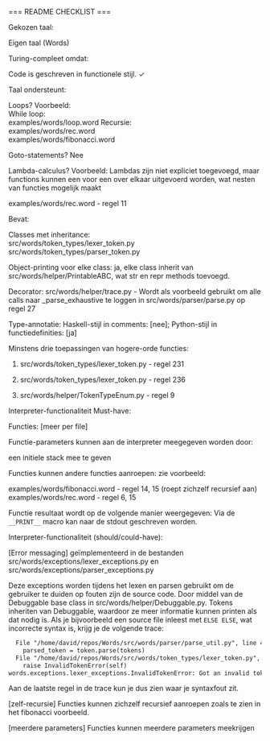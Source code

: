 === README CHECKLIST ===


Gekozen taal:

Eigen taal (Words)

Turing-compleet omdat:

 

Code is geschreven in functionele stijl. ✓

 

Taal ondersteunt:

Loops? Voorbeeld:  
While loop:  
examples/words/loop.word
Recursie:  
examples/words/rec.word  
examples/words/fibonacci.word

Goto-statements? Nee

Lambda-calculus? Voorbeeld:
Lambdas zijn niet expliciet toegevoegd, maar functions kunnen een voor een over elkaar uitgevoerd worden, wat 
nesten van functies mogelijk maakt

examples/words/rec.word - regel 11

Bevat:

Classes met inheritance:  
src/words/token_types/lexer_token.py
src/words/token_types/parser_token.py

Object-printing voor elke class: ja, elke class inherit van src/words/helper/PrintableABC, wat str en repr methods toevoegd.

Decorator: src/words/helper/trace.py - Wordt als voorbeeld gebruikt om alle calls naar _parse_exhaustive te loggen in src/words/parser/parse.py op regel 27

Type-annotatie: Haskell-stijl in comments: [nee]; Python-stijl in functiedefinities: [ja]

Minstens drie toepassingen van hogere-orde functies:

1. src/words/token_types/lexer_token.py - regel 231

2. src/words/token_types/lexer_token.py - regel 236

3. src/words/helper/TokenTypeEnum.py  - regel 9

 

Interpreter-functionaliteit Must-have:

Functies: [meer per file]

Functie-parameters kunnen aan de interpreter meegegeven worden door:

een initiele stack mee te geven

Functies kunnen andere functies aanroepen: zie voorbeeld:

examples/words/fibonacci.word - regel 14, 15 (roept zichzelf recursief aan)
examples/words/rec.word - regel 6, 15


Functie resultaat wordt op de volgende manier weergegeven:
Via de `__PRINT__` macro kan naar de stdout geschreven worden.

 

Interpreter-functionaliteit (should/could-have):

[Error messaging] geïmplementeerd in de bestanden src/words/exceptions/lexer_exceptions.py en src/words/exceptions/parser_exceptions.py

Deze exceptions worden tijdens het lexen en parsen gebruikt om de gebruiker te duiden op fouten zijn de source code.
Door middel van de Debuggable base class in src/words/helper/Debuggable.py. Tokens inheriten van Debuggable, waardoor ze
meer informatie kunnen printen als dat nodig is. Als je bijvoorbeeld een source file inleest met `ELSE ELSE`, wat 
incorrecte syntax is, krijg je de volgende trace:
```txt
  File "/home/david/repos/Words/src/words/parser/parse_util.py", line 42, in eat_until_discarding
    parsed_token = token.parse(tokens)
  File "/home/david/repos/Words/src/words/token_types/lexer_token.py", line 182, in parse
    raise InvalidTokenError(self)
words.exceptions.lexer_exceptions.InvalidTokenError: Got an invalid token "Types.ELSE" at line 10.
```
Aan de laatste regel in de trace kun je dus zien waar je syntaxfout zit.

[zelf-recursie] Functies kunnen zichzelf recursief aanroepen zoals te zien in het fibonacci voorbeeld.

[meerdere parameters] Functies kunnen meerdere parameters meekrijgen

